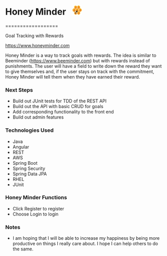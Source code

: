 
# Honey Minder &nbsp;  ![honeycomb](honey-small.png) #
==================

Goal Tracking with Rewards

https://www.honeyminder.com


Honey Minder is a way to track goals with rewards. The idea is similar to Beeminder (https://www.beeminder.com) but with rewards instead of punishments. The user will have a field to write down the reward they want to give themselves and, if the user stays on track with the commitment, Honey Minder will tell them when they have earned their reward.

### Next Steps ###

* Build out JUnit tests for TDD of the REST API
* Build out the API with basic CRUD for goals
* Add corresponding functionality to the front end
* Build out admin features

### Technologies Used ###

* Java
* Angular
* REST
* AWS
* Spring Boot
* Spring Security
* Spring Data JPA
* RHEL
* JUnit

### Honey Minder Functions ###

* Click Register to register
* Choose Login to login

### Notes ###

* I am hoping that I will be able to increase my happiness by being more productive on things I really care about. I hope I can help others to do the same.
